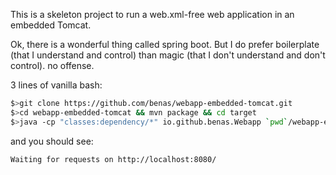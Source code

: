 This is a skeleton project to run a web.xml-free web application in an embedded Tomcat.

Ok, there is a wonderful thing called spring boot. But I do prefer boilerplate (that I understand and control) than magic (that I don't understand and don't control). no offense.

3 lines of vanilla bash:

```bash
$>git clone https://github.com/benas/webapp-embedded-tomcat.git
$>cd webapp-embedded-tomcat && mvn package && cd target
$>java -cp "classes:dependency/*" io.github.benas.Webapp `pwd`/webapp-embedded-tomcat-1.0.0-SNAPSHOT
```

and you should see:

```bash
Waiting for requests on http://localhost:8080/
```